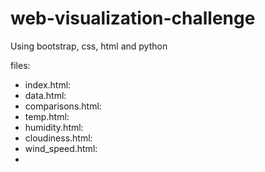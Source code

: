 # web-visualization-challenge
Using bootstrap, css, html and python

files:

- index.html: 
- data.html:
- comparisons.html:
- temp.html:
- humidity.html:
- cloudiness.html:
- wind_speed.html:
- 
